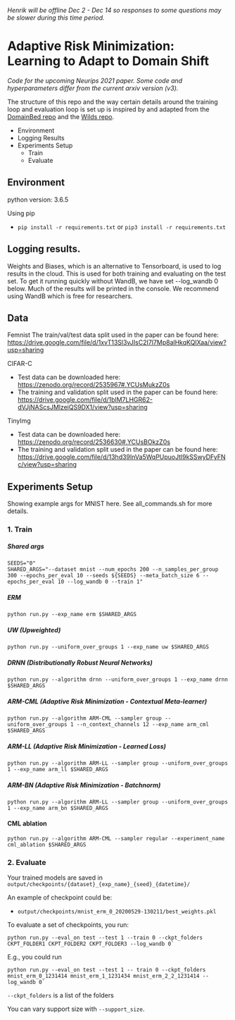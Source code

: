 *Henrik will be offline Dec 2 - Dec 14 so responses to some questions may be slower during this time period.*

# Adaptive Risk Minimization: Learning to Adapt to Domain Shift
*Code for the upcoming Neurips 2021 paper. Some code and hyperparameters differ from the current arxiv version (v3).*

The structure of this repo and the way certain details around the training loop and evaluation loop is set up is inspired by and adapted from the [DomainBed repo](https://github.com/facebookresearch/DomainBed/tree/main/domainbed) and the [Wilds repo](https://github.com/p-lambda/wilds).

* Environment
* Logging Results
* Experiments Setup
    * Train
    * Evaluate

## Environment

python version: 3.6.5

Using pip
 - `pip install -r requirements.txt` or `pip3 install -r requirements.txt`

## Logging results.
Weights and Biases, which is an alternative to Tensorboard, is used to log results in the cloud. This is used for both training and evaluating on the test set.
To get it running quickly without WandB, we have set --log_wandb 0 below. Much of the results will be printed in the console. We recommend using WandB which is free for researchers.

## Data

Femnist
The train/val/test data split used in the paper can be found here: https://drive.google.com/file/d/1xvT13Sl3vJIsC2I7l7Mp8alHkqKQIXaa/view?usp=sharing

CIFAR-C
- Test data can be downloaded here: https://zenodo.org/record/2535967#.YCUsMukzZ0s
- The training and validation split used in the paper can be found here: https://drive.google.com/file/d/1blM7LHGR62-dVJjNAScsJMlzeiQS9DX1/view?usp=sharing

TinyImg
- Test data can be downloaded here: https://zenodo.org/record/2536630#.YCUsBOkzZ0s
- The training and validation split used in the paper can be found here: https://drive.google.com/file/d/13hd39InVa5WqPUpuoJtl9kSSwyDFyFNc/view?usp=sharing

## Experiments Setup

Showing example args for MNIST here. See all_commands.sh for more details.

### 1. Train

##### Shared args
```
SEEDS="0"
SHARED_ARGS="--dataset mnist --num_epochs 200 --n_samples_per_group 300 --epochs_per_eval 10 --seeds ${SEEDS} --meta_batch_size 6 --epochs_per_eval 10 --log_wandb 0 --train 1"
```

##### ERM
```
python run.py --exp_name erm $SHARED_ARGS
```

##### UW (Upweighted)
```
python run.py --uniform_over_groups 1 --exp_name uw $SHARED_ARGS
```

##### DRNN (Distributionally Robust Neural Networks)
```
python run.py --algorithm drnn --uniform_over_groups 1 --exp_name drnn $SHARED_ARGS
```

##### ARM-CML (Adaptive Risk Minimization - Contextual Meta-learner)
```
python run.py --algorithm ARM-CML --sampler group --uniform_over_groups 1 --n_context_channels 12 --exp_name arm_cml $SHARED_ARGS
```

##### ARM-LL (Adaptive Risk Minimization - Learned Loss)
```
python run.py --algorithm ARM-LL --sampler group --uniform_over_groups 1 --exp_name arm_ll $SHARED_ARGS
```

##### ARM-BN (Adaptive Risk Minimization - Batchnorm)
```
python run.py --algorithm ARM-LL --sampler group --uniform_over_groups 1 --exp_name arm_bn $SHARED_ARGS
```

#### CML ablation
```
python run.py --algorithm ARM-CML --sampler regular --experiment_name cml_ablation $SHARED_ARGS
```

### 2. Evaluate

Your trained models are saved in `output/checkpoints/{dataset}_{exp_name}_{seed}_{datetime}/`

An example of checkpoint could be:
- `output/checkpoints/mnist_erm_0_20200529-130211/best_weights.pkl`

To evaluate a set of checkpoints, you run:
```
python run.py --eval_on test --test 1 --train 0 --ckpt_folders CKPT_FOLDER1 CKPT_FOLDER2 CKPT_FOLDER3 --log_wandb 0`
```

E.g., you could run
```
python run.py --eval_on test --test 1 -- train 0 --ckpt_folders mnist_erm_0_1231414 mnist_erm_1_1231434 mnist_erm_2_2_1231414 --log_wandb 0`
```

`--ckpt_folders` is a list of the folders

You can vary support size with `--support_size`.

